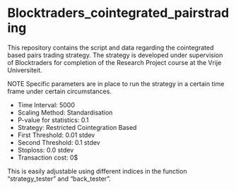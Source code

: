 # Blocktraders_cointegrated_pairstrading
This repository contains the script and data regarding the cointegrated based pairs trading strategy. The strategy is developed under supervision of Blocktraders for completion of the Research Project course at the Vrije Universiteit.

NOTE
Specific parameters are in place to run the strategy in a certain time frame under certain circumstances. 
- Time Interval: 5000
- Scaling Method: Standardisation
- P-value for statistics: 0.1
- Strategy: Restricted Cointegration Based
- First Threshold: 0.01 stdev
- Second Threshold: 0.1 stdev
- Stoploss: 0.0 stdev
- Transaction cost: 0$

This is easily adjustable using different indices in the function “strategy_tester” and “back_tester”.


